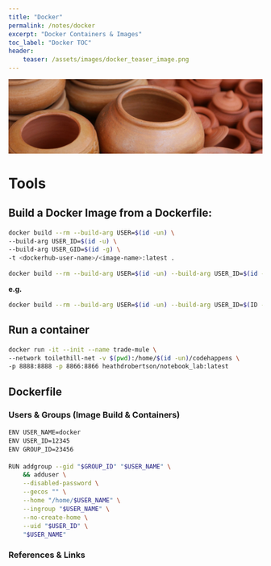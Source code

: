 ```yaml
---
title: "Docker"
permalink: /notes/docker
excerpt: "Docker Containers & Images"
toc_label: "Docker TOC"
header:
    teaser: /assets/images/docker_teaser_image.png
---
```



![WaterColor Image](https://raw.githubusercontent.com/heathdrobertson/tools/master/web_headers/claypots.jpg)

# Tools

## Build a Docker Image from a Dockerfile:

```bash
docker build --rm --build-arg USER=$(id -un) \
--build-arg USER_ID=$(id -u) \
--build-arg USER_GID=$(id -g) \
-t <dockerhub-user-name>/<image-name>:latest .
```

```bash
docker build --rm --build-arg USER=$(id -un) --build-arg USER_ID=$(id -u) --build-arg USER_GID=$(id -g) -t <dockerhub-user-name>/<image-name>:latest .
```
**e.g.**

```bash
docker build --rm --build-arg USER=$(id -un) --build-arg USER_ID=$(ID -u) --build-arg USER_GID=$(id -g) -t heathdrobertson/notebook_lab:latest .
```

## Run a container

```bash
docker run -it --init --name trade-mule \
--network toilethill-net -v $(pwd):/home/$(id -un)/codehappens \
-p 8888:8888 -p 8866:8866 heathdrobertson/notebook_lab:latest
```

## Dockerfile

### Users & Groups (Image Build & Containers)

```bash
ENV USER_NAME=docker
ENV USER_ID=12345
ENV GROUP_ID=23456

RUN addgroup --gid "$GROUP_ID" "$USER_NAME" \
    && adduser \
    --disabled-password \
    --gecos "" \
    --home "/home/$USER_NAME" \
    --ingroup "$USER_NAME" \
    --no-create-home \
    --uid "$USER_ID" \
    "$USER_NAME"
```

### References & Links

[IHaskell]: https://github.com/gibiansky/IHaskell.git
